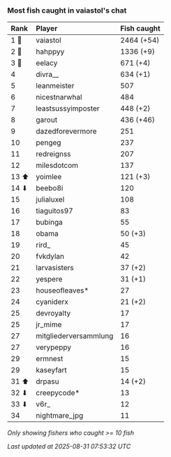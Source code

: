 ### Most fish caught in vaiastol's chat

| Rank  | Player                | Fish caught |
|:------|:----------------------|:------------|
| 1 🥇  | vaiastol              | 2464 (+54)  |
| 2 🥈  | hahppyy               | 1336 (+9)   |
| 3 🥉  | eelacy                | 671 (+4)    |
| 4     | divra__               | 634 (+1)    |
| 5     | leanmeister           | 507         |
| 6     | nicestnarwhal         | 484         |
| 7     | leastsussyimposter    | 448 (+2)    |
| 8     | garout                | 436 (+46)   |
| 9     | dazedforevermore      | 251         |
| 10    | pengeg                | 237         |
| 11    | redreignss            | 207         |
| 12    | milesdotcom           | 137         |
| 13 ⬆  | yoimlee               | 121 (+3)    |
| 14 ⬇  | beebo8i               | 120         |
| 15    | julialuxel            | 108         |
| 16    | tiaguitos97           | 83          |
| 17    | bubinga               | 55          |
| 18    | obama                 | 50 (+3)     |
| 19    | rird_                 | 45          |
| 20    | fvkdylan              | 42          |
| 21    | larvasisters          | 37 (+2)     |
| 22    | yespere               | 31 (+1)     |
| 23    | houseofleaves*        | 27          |
| 24    | cyaniderx             | 21 (+2)     |
| 25    | devroyalty            | 17          |
| 25    | jr_mime               | 17          |
| 27    | mitgliederversammlung | 16          |
| 27    | verypeppy             | 16          |
| 29    | ermnest               | 15          |
| 29    | kaseyfart             | 15          |
| 31 ⬆  | drpasu                | 14 (+2)     |
| 32 ⬇  | creepycode*           | 13          |
| 33 ⬇  | v6r_                  | 12          |
| 34    | nightmare_jpg         | 11          |

_Only showing fishers who caught >= 10 fish_

_Last updated at 2025-08-31 07:53:32 UTC_
